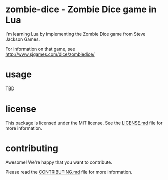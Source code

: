 zombie-dice - Zombie Dice game in Lua
================================================================================

I'm learning Lua by implementing the Zombie Dice game from Steve Jackson 
Games.

For information on that game, see http://www.sjgames.com/dice/zombiedice/

usage
================================================================================

TBD

license
================================================================================

This package is licensed under the MIT license.  See the [LICENSE.md][] file
for more information.


contributing
================================================================================

Awesome!  We're happy that you want to contribute.

Please read the [CONTRIBUTING.md][] file for more information.


[LICENSE.md]: LICENSE.md
[CONTRIBUTING.md]: CONTRIBUTING.md
[CHANGELOG.md]: CHANGELOG.md